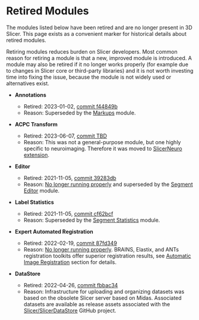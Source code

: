 # Retired Modules

The modules listed below have been retired and are no longer present in 3D Slicer. This page exists as a convenient marker for historical details about retired modules.

Retiring modules reduces burden on Slicer developers. Most common reason for retiring a module is that a new, improved module is introduced.
A module may also be retired if it no longer works properly (for example due to changes in Slicer core or third-party libraries) and it is not worth investing time into fixing the issue, because the module is not widely used or alternatives exist.

- **Annotations**
  - Retired: 2023-01-02, [commit f44849b](https://github.com/Slicer/Slicer/commit/f44849b014ecf9a245901239db64037556110970)
  - Reason: Superseded by the [Markups](markups.md) module.
- **ACPC Transform**
  - Retired: 2023-06-07, [commit TBD](https://github.com/Slicer/Slicer/commit/TBD)
  - Reason: This was not a general-purpose module, but one highly specific to neuroimaging. Therefore it was moved to [SlicerNeuro extension](https://github.com/Slicer/SlicerNeuro).

- **Editor**
  - Retired: 2021-11-05, [commit 39283db](https://github.com/Slicer/Slicer/commit/39283db420baf502fa99865c9d5d58d0e5295a6e)
  - Reason: [No longer running properly](https://github.com/Slicer/Slicer/issues/5962) and superseded by the [Segment Editor](segmenteditor.md) module.
- **Label Statistics**
  - Retired: 2021-11-05, [commit cf62bcf](https://github.com/Slicer/Slicer/commit/cf62bcfc89d4fc2606a84ac51f741a93d7037299)
  - Reason: Superseded by the [Segment Statistics](segmentstatistics.md) module.
- **Expert Automated Registration**
  - Retired: 2022-02-19, [commit 87fd349](https://github.com/Slicer/Slicer/commit/87fd349334e6414c28ba373bbc45d03c7345ad0c)
  - Reason: [No longer running properly](https://github.com/Slicer/Slicer/pull/6200#issuecomment-1045962304). BRAINS, Elastix, and ANTs registration toolkits offer superior registration results, see [Automatic Image Registration](../registration.md) section for details.
- **DataStore**
  - Retired: 2022-04-26, [commit fbbac34](https://github.com/Slicer/Slicer/commit/fbbac34e314666d94ad5e70e71736d103e003cc8)
  - Reason: Infrastructure for uploading and organizing datasets was based on the obsolete Slicer server based on Midas. Associated datasets are available as release assets associated with the [Slicer/SlicerDataStore](https://github.com/Slicer/SlicerDataStore) GitHub project.
